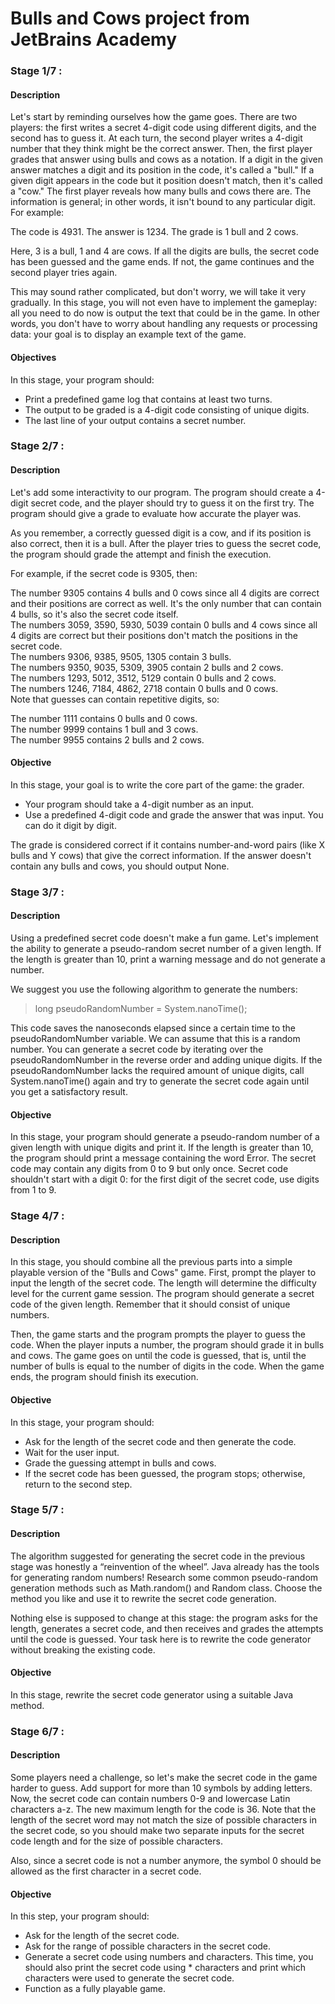 # Bulls and Cows project from JetBrains Academy

### Stage 1/7 :
#### Description
Let's start by reminding ourselves how the game goes. There are two players: the first writes a secret 4-digit code using different digits, and the second has to guess it. At each turn, the second player writes a 4-digit number that they think might be the correct answer. Then, the first player grades that answer using bulls and cows as a notation. If a digit in the given answer matches a digit and its position in the code, it's called a "bull." If a given digit appears in the code but it position doesn't match, then it's called a "cow." The first player reveals how many bulls and cows there are. The information is general; in other words, it isn't bound to any particular digit. For example:

The code is 4931.
The answer is 1234.
The grade is 1 bull and 2 cows.

Here, 3 is a bull, 1 and 4 are cows. If all the digits are bulls, the secret code has been guessed and the game ends. If not, the game continues and the second player tries again.

This may sound rather complicated, but don't worry, we will take it very gradually. In this stage, you will not even have to implement the gameplay: all you need to do now is output the text that could be in the game. In other words, you don't have to worry about handling any requests or processing data: your goal is to display an example text of the game.

#### Objectives
In this stage, your program should:

- Print a predefined game log that contains at least two turns.
- The output to be graded is a 4-digit code consisting of unique digits.
- The last line of your output contains a secret number.

### Stage 2/7 :
#### Description
Let's add some interactivity to our program. The program should create a 4-digit secret code, and the player should try to guess it on the first try. The program should give a grade to evaluate how accurate the player was.

As you remember, a correctly guessed digit is a cow, and if its position is also correct, then it is a bull. After the player tries to guess the secret code, the program should grade the attempt and finish the execution.

For example, if the secret code is 9305, then:

The number 9305 contains 4 bulls and 0 cows since all 4 digits are correct and their positions are correct as well. It's the only number that can contain 4 bulls, so it's also the secret code itself.  
The numbers 3059, 3590, 5930, 5039 contain 0 bulls and 4 cows since all 4 digits are correct but their positions don't match the positions in the secret code.  
The numbers 9306, 9385, 9505, 1305 contain 3 bulls.  
The numbers 9350, 9035, 5309, 3905 contain 2 bulls and 2 cows.  
The numbers 1293, 5012, 3512, 5129 contain 0 bulls and 2 cows.  
The numbers 1246, 7184, 4862, 2718 contain 0 bulls and 0 cows.  
Note that guesses can contain repetitive digits, so:

The number 1111 contains 0 bulls and 0 cows.  
The number 9999 contains 1 bull and 3 cows.  
The number 9955 contains 2 bulls and 2 cows.  

#### Objective
In this stage, your goal is to write the core part of the game: the grader.

- Your program should take a 4-digit number as an input.
- Use a predefined 4-digit code and grade the answer that was input. You can do it digit by digit.  

The grade is considered correct if it contains number-and-word pairs (like X bulls and Y cows) that give the correct information. If the answer doesn't contain any bulls and cows, you should output None.

### Stage 3/7 :
#### Description
Using a predefined secret code doesn't make a fun game. Let's implement the ability to generate a pseudo-random secret number of a given length. If the length is greater than 10, print a warning message and do not generate a number.

We suggest you use the following algorithm to generate the numbers:

> long pseudoRandomNumber = System.nanoTime();

This code saves the nanoseconds elapsed since a certain time to the pseudoRandomNumber variable. We can assume that this is a random number. You can generate a secret code by iterating over the pseudoRandomNumber in the reverse order and adding unique digits. If the pseudoRandomNumber lacks the required amount of unique digits, call System.nanoTime() again and try to generate the secret code again until you get a satisfactory result.

#### Objective 
In this stage, your program should generate a pseudo-random number of a given length with unique digits and print it. If the length is greater than 10, the program should print a message containing the word Error. The secret code may contain any digits from 0 to 9 but only once. Secret code shouldn't start with a digit 0: for the first digit of the secret code, use digits from 1 to 9.

### Stage 4/7 :
#### Description
In this stage, you should combine all the previous parts into a simple playable version of the "Bulls and Cows" game. First, prompt the player to input the length of the secret code. The length will determine the difficulty level for the current game session. The program should generate a secret code of the given length. Remember that it should consist of unique numbers.

Then, the game starts and the program prompts the player to guess the code. When the player inputs a number, the program should grade it in bulls and cows. The game goes on until the code is guessed, that is, until the number of bulls is equal to the number of digits in the code. When the game ends, the program should finish its execution.

#### Objective
In this stage, your program should:

- Ask for the length of the secret code and then generate the code.
- Wait for the user input.
- Grade the guessing attempt in bulls and cows.
- If the secret code has been guessed, the program stops; otherwise, return to the second step.

### Stage 5/7 :
#### Description
The algorithm suggested for generating the secret code in the previous stage was honestly a “reinvention of the wheel”. Java already has the tools for generating random numbers! Research some common pseudo-random generation methods such as Math.random() and Random class. Choose the method you like and use it to rewrite the secret code generation.

Nothing else is supposed to change at this stage: the program asks for the length, generates a secret code, and then receives and grades the attempts until the code is guessed. Your task here is to rewrite the code generator without breaking the existing code.

#### Objective
In this stage, rewrite the secret code generator using a suitable Java method.

### Stage 6/7 :
#### Description
Some players need a challenge, so let's make the secret code in the game harder to guess. Add support for more than 10 symbols by adding letters. Now, the secret code can contain numbers 0-9 and lowercase Latin characters a-z. The new maximum length for the code is 36. Note that the length of the secret word may not match the size of possible characters in the secret code, so you should make two separate inputs for the secret code length and for the size of possible characters.

Also, since a secret code is not a number anymore, the symbol 0 should be allowed as the first character in a secret code.
#### Objective
In this step, your program should:

- Ask for the length of the secret code.
- Ask for the range of possible characters in the secret code.
- Generate a secret code using numbers and characters. This time, you should also print the secret code using * characters and print which characters were used to generate the secret code.
- Function as a fully playable game.


